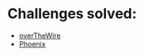 # Challenges solved:

- [overTheWire](https://github.com/waqarNaeem786/ctfs/blob/main/bandit.md) 
- [Phoenix](/phoenix.md)
